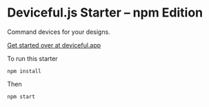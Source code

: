 # Deviceful.js Starter – npm Edition

Command devices for your designs.

[Get started over at deviceful.app](https://deviceful.app/)

To run this starter

    npm install

Then

    npm start
